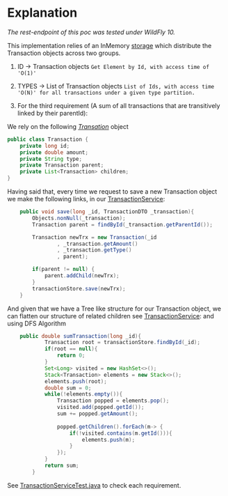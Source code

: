 # Explanation
*The rest-endpoint of this poc was tested under WildFly 10.*

This implementation relies of an InMemory [storage](https://github.com/jcgarciam/poc/blob/master/Num26RestApi/src/main/java/com/num26/poc/services/TransactionService.java) which distribute the Transaction objects across two groups.

 1. ID    -> Transaction objects
     ```Get Element by Id, with access time of 'O(1)'```

 2. TYPES -> List of Transaction objects
     ```List of Ids, with access time 'O(N)' for all transactions under a given type partition.```

 3. For the third requirement (A sum of all transactions that are transitively linked by their parentId):

We rely on the following [*Transation*](https://github.com/jcgarciam/poc/blob/master/Num26RestApi/src/main/java/com/num26/poc/services/entities/Transaction.java) object

```java
public class Transaction {
    private long id;
    private double amount;
    private String type;
    private Transaction parent;
    private List<Transaction> children;
}
```

Having said that, every time we request to save a new Transaction object we make the following links, in our [TransactionService](https://github.com/jcgarciam/poc/blob/master/Num26RestApi/src/main/java/com/num26/poc/services/TransactionService.java#L26):

```java
    public void save(long _id, TransactionDTO _transaction){
        Objects.nonNull(_transaction);
        Transaction parent = findById(_transaction.getParentId());

        Transaction newTrx = new Transaction(_id
                , _transaction.getAmount()
                , _transaction.getType()
                , parent);

        if(parent != null) {
            parent.addChild(newTrx);
        }
        transactionStore.save(newTrx);
    }
```
And given that we have a Tree like structure for our Transaction object, we can flatten our structure of related children see [TransactionService](https://github.com/jcgarciam/poc/blob/master/Num26RestApi/src/main/java/com/num26/poc/services/TransactionService.java#L53):
and using DFS Algorithm 
```java
    public double sumTransaction(long _id){
            Transaction root = transactionStore.findById(_id);
            if(root == null){
                return 0;
            }
            Set<Long> visited = new HashSet<>();
            Stack<Transaction> elements = new Stack<>();
            elements.push(root);
            double sum = 0;
            while(!elements.empty()){
                Transaction popped = elements.pop();
                visited.add(popped.getId());
                sum += popped.getAmount();
    
                popped.getChildren().forEach(m-> {
                    if(!visited.contains(m.getId())){
                        elements.push(m);
                    }
                });
            }
            return sum;
        }
```

See [TransactionServiceTest.java](https://github.com/jcgarciam/poc/blob/master/Num26RestApi/src/test/java/com/num26/poc/services/TransactionServiceTest.java) to check each
requirement.

